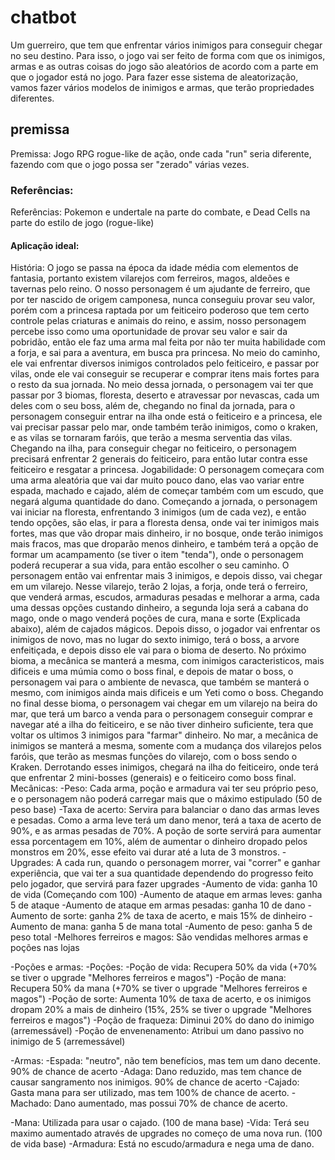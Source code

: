 # chatbot

Um guerreiro, que tem que enfrentar vários inimigos para conseguir chegar no seu destino. Para isso, o jogo vai ser feito de forma com que os inimigos, armas e as outras coisas do jogo são aleatórios de acordo com a parte em que o jogador está no jogo. Para fazer esse sistema de aleatorização, vamos fazer vários modelos de inimigos e armas, que terão propriedades diferentes.

## premissa

Premissa: Jogo RPG rogue-like de ação, onde cada "run" seria diferente, fazendo com que o jogo possa ser "zerado" várias vezes.

### Referências:

Referências: Pokemon e undertale na parte do combate, e Dead Cells na parte do estilo de jogo (rogue-like)

#### Aplicação ideal:

História: O jogo se passa na época da idade média com elementos de fantasia, portanto existem vilarejos com ferreiros, magos, aldeões e tavernas pelo reino. O nosso personagem é um ajudante de ferreiro, que por ter nascido de origem camponesa, nunca conseguiu provar seu valor, porém com a princesa raptada por um feiticeiro poderoso que tem certo controle pelas criaturas e animais do reino, e assim, nosso personagem percebe isso como uma oportunidade de provar seu valor e sair da pobridão, então ele faz uma arma mal feita por não ter muita habilidade com a forja, e sai para a aventura, em busca pra princesa. No meio do caminho, ele vai enfrentar diversos inimigos controlados pelo feiticeiro, e passar por vilas, onde ele vai conseguir se recuperar e comprar itens mais fortes para o resto da sua jornada. No meio dessa jornada, o personagem vai ter que passar por 3 biomas, floresta, deserto e atravessar por nevascas, cada um deles com o seu boss, além de, chegando no final da jornada, para o personagem conseguir entrar na ilha onde está o feiticeiro e a princesa, ele vai precisar passar pelo mar, onde também terão inimigos, como o kraken, e as vilas se tornaram faróis, que terão a mesma serventia das vilas. Chegando na ilha, para conseguir chegar no feiticeiro, o personagem precisará enfrentar 2 generais do feiticeiro, para então lutar contra esse feiticeiro e resgatar a princesa.
Jogabilidade: O personagem começara com uma arma aleatória que vai dar muito pouco dano, elas vao variar entre espada, machado e cajado, além de começar também com um escudo, que negará alguma quantidade do dano. Começando a jornada, o personagem vai iniciar na floresta, enfrentando 3 inimigos (um de cada vez), e então tendo opções, são elas, ir para a floresta densa, onde vai ter inimigos mais fortes, mas que vão dropar mais dinheiro, ir no bosque, onde terão inimigos mais fracos, mas que droparão menos dinheiro, e também terá a opção de formar um acampamento (se tiver o item "tenda"), onde o personagem poderá recuperar a sua vida, para então escolher o seu caminho. O personagem então vai enfrentar mais 3 inimigos, e depois disso, vai chegar em um vilarejo. Nesse vilarejo, terão 2 lojas, a forja, onde terá o ferreiro, que venderá armas, escudos, armaduras pesadas e melhorar a arma, cada uma dessas opções custando dinheiro, a segunda loja será a cabana do mago, onde o mago venderá poções de cura, mana e sorte (Explicada abaixo), além de cajados mágicos. Depois disso, o jogador vai enfrentar os inimigos de novo, mas no lugar do sexto inimigo, terá o boss, a arvore enfeitiçada, e depois disso ele vai para o bioma de deserto. No próximo bioma, a mecânica se manterá a mesma, com inimigos caracteristicos, mais dificeis e uma múmia como o boss final, e depois de matar o boss, o personagem vai para o ambiente de nevasca, que também se manterá o mesmo, com inimigos ainda mais dificeis e um Yeti como o boss. Chegando no final desse bioma, o personagem vai chegar em um vilarejo na beira do mar, que terá um barco a venda para o personagem conseguir comprar e navegar até a ilha do feiticeiro, e se não tiver dinheiro suficiente, tera que voltar os ultimos 3 inimigos para "farmar" dinheiro. No mar, a mecânica de inimigos se manterá a mesma, somente com a mudança dos vilarejos pelos faróis, que terão as mesmas funções do vilarejo, com o boss sendo o Kraken. Derrotando esses inimigos, chegará na ilha do feiticeiro, onde terá que enfrentar 2 mini-bosses (generais) e o feiticeiro como boss final.
Mecânicas:
-Peso: Cada arma, poção e armadura vai ter seu próprio peso, e o personagem não poderá carregar mais que o máximo estipulado (50 de peso base)
-Taxa de acerto: Servira para balanciar o dano das armas leves e pesadas. Como a arma leve terá um dano menor, terá a taxa de acerto de 90%, e as armas pesadas de 70%. A poção de sorte servirá para aumentar essa porcentagem em 10%, além de aumentar o dinheiro dropado pelos monstros em 20%, esse efeito vai durar até a luta de 3 monstros.
-Upgrades: A cada run, quando o personagem morrer, vai "correr" e ganhar experiência, que vai ter a sua quantidade dependendo do progresso feito pelo jogador, que servirá para fazer upgrades
  -Aumento de vida: ganha 10 de vida (Começando com 100)
  -Aumento de ataque em armas leves: ganha 5 de ataque
  -Aumento de ataque em armas pesadas: ganha 10 de dano
  -Aumento de sorte: ganha 2% de taxa de acerto, e mais 15% de dinheiro
  -Aumento de mana: ganha 5 de mana total
  -Aumento de peso: ganha 5 de peso total
  -Melhores ferreiros e magos: São vendidas melhores armas e poções nas lojas

-Poções e armas:
 -Poções:
    -Poção de vida: Recupera 50% da vida (+70% se tiver o upgrade "Melhores ferreiros e magos")
    -Poção de mana: Recupera 50% da mana (+70% se tiver o upgrade "Melhores ferreiros e magos")
    -Poção de sorte: Aumenta 10% de taxa de acerto, e os inimigos dropam 20% a mais de dinheiro (15%, 25% se tiver o upgrade "Melhores ferreiros e magos")
    -Poção de fraqueza: Diminui 20% do dano do inimigo (arremessável)
    -Poção de envenenamento: Atribui um dano passivo no inimigo de 5 (arremessável)

 -Armas:
    -Espada: "neutro", não tem benefícios, mas tem um dano decente. 90% de chance de acerto
    -Adaga: Dano reduzido, mas tem chance de causar sangramento nos inimigos. 90% de chance de acerto
    -Cajado: Gasta mana para ser utilizado, mas tem 100% de chance de acerto.
    -Machado: Dano aumentado, mas possui 70% de chance de acerto.

-Mana: Utilizada para usar o cajado. (100 de mana base)
-Vida: Terá seu maximo aumentado através de upgrades no começo de uma nova run. (100 de vida base)
-Armadura: Está no escudo/armadura e nega uma de dano.